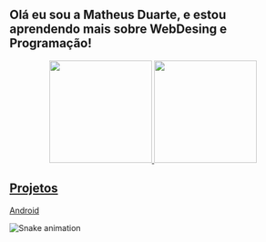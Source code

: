## Olá eu sou a Matheus Duarte, e estou aprendendo mais sobre WebDesing e Programação!
<div align="center">
  <a href="https://github.com/maxthexus">
  <img height="180em" src="https://github-readme-stats.vercel.app/api?username=maxthexus&show_icons=true&theme=radical&include_all_commits=true&count_private=true"/>
  <img height="180em" src="https://github-readme-stats.vercel.app/api/top-langs/?username=maxthexus&layout=compact&langs_count=7&theme=radical"/>
</div>

<div>

## Projetos

[Android]()

</div>

<div> 

 
  ![Snake animation](https://github.com/maxthexus/maxthexus/blob/output/github-contribution-grid-snake.svg)
 
</div>
